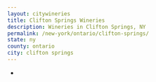 ```yaml
---
layout: citywineries
title: Clifton Springs Wineries
description: Wineries in Clifton Springs, NY
permalink: /new-york/ontario/clifton-springs/
state: ny
county: ontario
city: clifton springs
---
```

-
